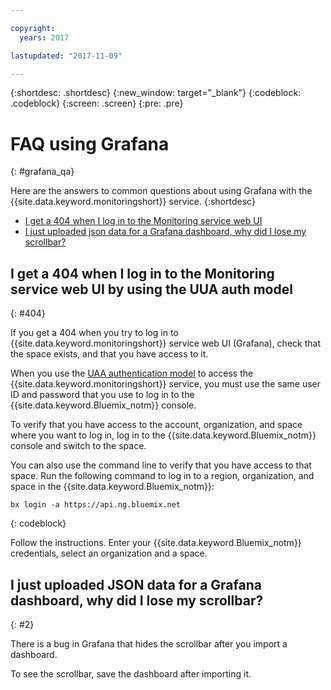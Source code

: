 ```yaml
---

copyright:
  years: 2017

lastupdated: "2017-11-09"

---
```



{:shortdesc: .shortdesc}
{:new_window: target="_blank"}
{:codeblock: .codeblock}
{:screen: .screen}
{:pre: .pre}


# FAQ using Grafana
{: #grafana_qa}

Here are the answers to common questions about using Grafana with the {{site.data.keyword.monitoringshort}} service. 
{:shortdesc}

* [I get a 404 when I log in to the Monitoring service web UI](/docs/services/cloud-monitoring/qa/grafana_qa.html#404)
* [I just uploaded json data for a Grafana dashboard, why did I lose my scrollbar?](/docs/services/cloud-monitoring/qa/grafana_qa.html#2)


## I get a 404 when I log in to the Monitoring service web UI by using the UUA auth model
{: #404}

If you get a 404 when you try to log in to {{site.data.keyword.monitoringshort}} service web UI (Grafana), check that the space exists, and that you have access to it.

When you use the [UAA authentication model](/docs/services/cloud-monitoring/security/auth_uaa.html#auth_uaa) to access the {{site.data.keyword.monitoringshort}} service, you must use the same user ID and password that you use to log in to the {{site.data.keyword.Bluemix_notm}} console. 

To verify that you have access to the account, organization, and space where you want to log in, log in to the {{site.data.keyword.Bluemix_notm}} console and switch to the space. 

You can also use the command line to verify that you have access to that space. Run the following command to log in to a region, organization, and space in the {{site.data.keyword.Bluemix_notm}}:

```
bx login -a https://api.ng.bluemix.net
```
{: codeblock}

Follow the instructions. Enter your {{site.data.keyword.Bluemix_notm}} credentials, select an organization and a space.


## I just uploaded JSON data for a Grafana dashboard, why did I lose my scrollbar?
{: #2}

There is a bug in Grafana that hides the scrollbar after you import a dashboard. 

To see the scrollbar, save the dashboard after importing it. 






